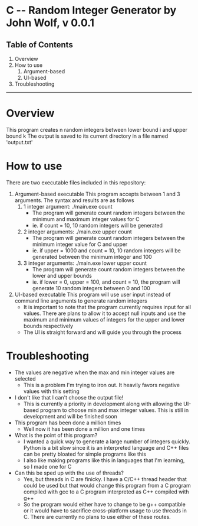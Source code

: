 # C -- Random Integer Generator by John Wolf, v 0.0.1

## Table of Contents
1. Overview
2. How to use
	1. Argument-based
	2. UI-based
3. Troubleshooting
***
# Overview
This program creates n random integers between lower bound i and upper bound k
The output is saved to its current directory in a file named 'output.txt'

# How to use
There are two executable files included in this repository:

1. Argument-based executable
This program accepts between 1 and 3 arguments. The syntax and results are as follows
	1. 1 integer argument: ./main.exe count
		* The program will generate count random integers between the minimum and maximum integer values for C
		* ie. if count = 10, 10 random integers will be generated
	2. 2 integer arguments: ./main.exe upper count
		* The program will generate count random integers between the minimum integer value for C and upper
		* ie. if upper = 1000 and count = 10, 10 random integers will be generated between the minimum integer and 100
	3. 3 integer arguments: ./main.exe lower upper count
		* The program will generate count random integers between the lower and upper bounds
		* ie. if lower = 0, upper = 100, and count = 10, the program will generate 10 random integers between 0 and 100
2. UI-based executable
This program will use user input instead of command line arguments to generate random integers
	* It is important to note that the program currently requires input for all values. There are plans to allow it to accept null inputs and use the maximum and minimum values of integers for the upper and lower bounds respectively
	* The UI is straight forward and will guide you through the process

# Troubleshooting
* The values are negative when the max and min integer values are selected
	* This is a problem I'm trying to iron out. It heavily favors negative values with this setting
* I don't like that I can't choose the output file!
	* This is currently a priority in development along with allowing the UI-based program to choose min and max integer values. This is still in development and will be finished soon
* This program has been done a million times
	* Well now it has been done a million and one times
* What is the point of this program?
	* I wanted a quick way to generate a large number of integers quickly. Python is a bit slow since it is an interpreted language and C++ files can be pretty bloated for simple programs like this
	* I also like making programs like this in languages that I'm learning, so I made one for C
* Can this be sped up with the use of threads?
	* Yes, but threads in C are finicky. I have a C/C++ thread header that could be used but that would change this program from a C program compiled with gcc to a C program interpreted as C++ compiled with g++
	* So the program would either have to change to be g++ compatible or it would have to sacrifice cross-platform usage to use threads in C. There are currently no plans to use either of these routes.
